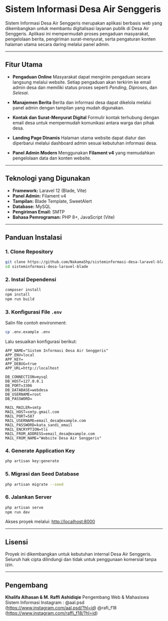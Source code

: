 # Sistem Informasi Desa Air Senggeris

Sistem Informasi Desa Air Senggeris merupakan aplikasi berbasis web yang dikembangkan untuk membantu digitalisasi layanan publik di Desa Air Senggeris.
Aplikasi ini mempermudah proses pengaduan masyarakat, pengelolaan berita, pengiriman surat-menyurat, serta pengaturan konten halaman utama secara daring melalui panel admin.

---

## Fitur Utama

* **Pengaduan Online**
  Masyarakat dapat mengirim pengaduan secara langsung melalui website. Setiap pengaduan akan terkirim ke email admin desa dan memiliki status proses seperti *Pending*, *Diproses*, dan *Selesai*.

* **Manajemen Berita**
  Berita dan informasi desa dapat dikelola melalui panel admin dengan tampilan yang mudah digunakan.

* **Kontak dan Surat-Menyurat Digital**
  Formulir kontak terhubung dengan email desa untuk mempermudah komunikasi antara warga dan pihak desa.

* **Landing Page Dinamis**
  Halaman utama website dapat diatur dan diperbarui melalui dashboard admin sesuai kebutuhan informasi desa.

* **Panel Admin Modern**
  Menggunakan **Filament v4** yang memudahkan pengelolaan data dan konten website.

---

## Teknologi yang Digunakan

* **Framework:** Laravel 12 (Blade, Vite)
* **Panel Admin:** Filament v4
* **Tampilan:** Blade Template, SweetAlert
* **Database:** MySQL
* **Pengiriman Email:** SMTP
* **Bahasa Pemrograman:** PHP 8+, JavaScript (Vite)

---

## Panduan Instalasi

### 1. Clone Repository

```bash
git clone https://github.com/NakamaShp/sisteminformasi-desa-laravel-blade.git
cd sisteminformasi-desa-laravel-blade
```

### 2. Instal Dependensi

```bash
composer install
npm install
npm run build
```

### 3. Konfigurasi File `.env`

Salin file contoh environment:

```bash
cp .env.example .env
```

Lalu sesuaikan konfigurasi berikut:

```
APP_NAME="Sistem Informasi Desa Air Senggeris"
APP_ENV=local
APP_KEY=
APP_DEBUG=true
APP_URL=http://localhost

DB_CONNECTION=mysql
DB_HOST=127.0.0.1
DB_PORT=3306
DB_DATABASE=webdesa
DB_USERNAME=root
DB_PASSWORD=

MAIL_MAILER=smtp
MAIL_HOST=smtp.gmail.com
MAIL_PORT=587
MAIL_USERNAME=email_desa@example.com
MAIL_PASSWORD=kata_sandi_email
MAIL_ENCRYPTION=tls
MAIL_FROM_ADDRESS=email_desa@example.com
MAIL_FROM_NAME="Website Desa Air Senggeris"
```

### 4. Generate Application Key

```bash
php artisan key:generate
```

### 5. Migrasi dan Seed Database

```bash
php artisan migrate --seed
```

### 6. Jalankan Server

```bash
php artisan serve
npm run dev
```

Akses proyek melalui:
[http://localhost:8000](http://localhost:8000)

---

## Lisensi

Proyek ini dikembangkan untuk kebutuhan internal Desa Air Senggeris.
Seluruh hak cipta dilindungi dan tidak untuk penggunaan komersial tanpa izin.

---

## Pengembang

**Khalifa Alhasan & M. Raffi Ashidiqie**
Pengembang Web & Mahasiswa Sistem Informasi
Instagram : @aal.psd (https://www.instagram.com/aal.psd/?hl=id)
            @rafi_f18 (https://www.instagram.com/raffi_f18/?hl=id)
